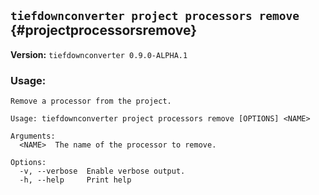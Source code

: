 ## `tiefdownconverter project processors remove` {#projectprocessorsremove}

**Version:** `tiefdownconverter 0.9.0-ALPHA.1`

### Usage:
```
Remove a processor from the project.

Usage: tiefdownconverter project processors remove [OPTIONS] <NAME>

Arguments:
  <NAME>  The name of the processor to remove.

Options:
  -v, --verbose  Enable verbose output.
  -h, --help     Print help
```

